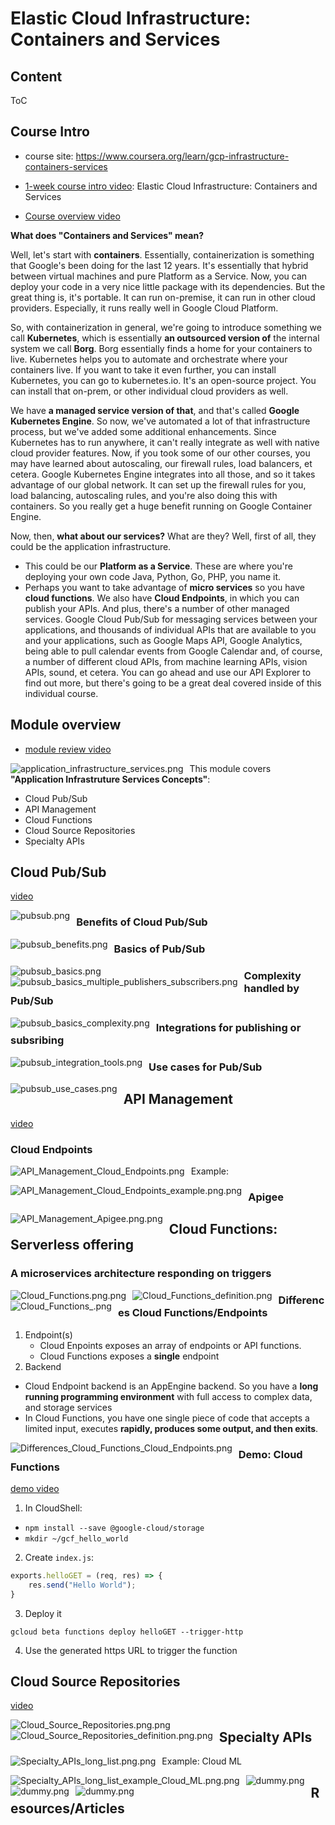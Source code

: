 # Elastic Cloud Infrastructure: Containers and Services

## Content

ToC


## Course Intro

- course site: https://www.coursera.org/learn/gcp-infrastructure-containers-services
- [1-week course intro video](https://www.coursera.org/learn/gcp-infrastructure-containers-services/lecture/sIb77/elastic-cloud-infrastructure-containers-and-services-course-intro): Elastic Cloud Infrastructure: Containers and Services


- [Course overview video](https://www.coursera.org/learn/gcp-infrastructure-containers-services/lecture/OEhAf/module-overview-intro)

**What does "Containers and Services" mean?**

Well, let's start with **containers**. Essentially, containerization is something that Google's been doing for the last 12 years. It's essentially that hybrid between virtual machines and pure Platform as a Service. Now, you can deploy your code in a very nice little package with its dependencies. But the great thing is, it's portable. It can run on-premise, it can run in other cloud providers. Especially, it runs really well in Google Cloud Platform.

So, with containerization in general, we're going to introduce something we call **Kubernetes**, which is essentially **an outsourced version of** the internal system we call **Borg**. Borg essentially finds a home for your containers to live. Kubernetes helps you to automate and orchestrate where your containers live. If you want to take it even further, you can install Kubernetes, you can go to kubernetes.io. It's an open-source project. You can install that on-prem, or other individual cloud providers as well.

We have **a managed service version of that**, and that's called **Google Kubernetes Engine**. So now, we've automated a lot of that infrastructure process, but we've added some additional enhancements. Since Kubernetes has to run anywhere, it can't really integrate as well with native cloud provider features. Now, if you took some of our other courses, you may have learned about autoscaling, our firewall rules, load balancers, et cetera. Google Kubernetes Engine integrates into all those, and so it takes advantage of our global network. It can set up the firewall rules for you, load balancing, autoscaling rules, and you're also doing this with containers. So you really get a huge benefit running on Google Container Engine.

Now, then, **what about our services?** What are they? Well, first of all, they could be the application infrastructure.

- This could be our **Platform as a Service**. These are where you're deploying your own code Java, Python, Go, PHP, you name it.
- Perhaps you want to take advantage of **micro services** so you have **cloud functions**. We also have **Cloud Endpoints**, in which you can publish your APIs. And plus, there's a number of other managed services. Google Cloud Pub/Sub for messaging services between your applications, and thousands of individual APIs that are available to you and your applications, such as Google Maps API, Google Analytics, being able to pull calendar events from Google Calendar and, of course, a number of different cloud APIs, from machine learning APIs, vision APIs, sound, et cetera. You can go ahead and use our API Explorer to find out more, but there's going to be a great deal covered inside of this individual course.


## Module overview

- [module review video](https://www.coursera.org/learn/gcp-infrastructure-containers-services/lecture/L778e/module-1-review-outro)

<img src="../images/application_infrastructure_services.png"
     alt="application_infrastructure_services.png"
     style="float: left; margin-right: 10px;" />

This module covers **"Application Infrastruture Services Concepts"**:

* Cloud Pub/Sub
* API Management
* Cloud Functions
* Cloud Source Repositories
* Specialty APIs

## Cloud Pub/Sub

[video](https://www.coursera.org/learn/gcp-infrastructure-containers-services/lecture/oiW44/cloud-pub-sub)



<img src="../images/pubsub.png"
     alt="pubsub.png"
     style="float: left; margin-right: 10px;" />

### Benefits of Cloud Pub/Sub

<img src="../images/pubsub_benefits.png"
     alt="pubsub_benefits.png"
     style="float: left; margin-right: 10px;" />

### Basics of Pub/Sub

<img src="../images/pubsub_basics.png"
     alt="pubsub_basics.png"
     style="float: left; margin-right: 10px;" />

<img src="../images/pubsub_basics_multiple_publishers_subscribers.png"
     alt="pubsub_basics_multiple_publishers_subscribers.png"
     style="float: left; margin-right: 10px;" />

### Complexity handled by Pub/Sub 

<img src="../images/pubsub_basics_complexity.png"
     alt="pubsub_basics_complexity.png"
     style="float: left; margin-right: 10px;" />

### Integrations for publishing or subsribing

<img src="../images/pubsub_integration_tools.png"
     alt="pubsub_integration_tools.png"
     style="float: left; margin-right: 10px;" />

### Use cases for Pub/Sub

<img src="../images/pubsub_use_cases.png"
     alt="pubsub_use_cases.png"
     style="float: left; margin-right: 10px;" />


## API Management
 
[video](https://www.coursera.org/learn/gcp-infrastructure-containers-services/lecture/SA2Uc/api-management)

### Cloud Endpoints

<img src="../images/API_Management_Cloud_Endpoints.png"
     alt="API_Management_Cloud_Endpoints.png"
     style="float: left; margin-right: 10px;" />

Example: 

<img src="../images/API_Management_Cloud_Endpoints_example.png.png"
     alt="API_Management_Cloud_Endpoints_example.png.png"
     style="float: left; margin-right: 10px;" />

### Apigee

<img src="../images/API_Management_Apigee.png.png"
     alt="API_Management_Apigee.png.png"
     style="float: left; margin-right: 10px;" />



## Cloud Functions: Serverless offering

### A microservices architecture responding on triggers

<img src="../images/Cloud_Functions.png.png"
     alt="Cloud_Functions.png.png"
     style="float: left; margin-right: 10px;" />

<img src="../images/Cloud_Functions_definition.png"
     alt="Cloud_Functions_definition.png"
     style="float: left; margin-right: 10px;" />

<img src="../images/Cloud_Functions_.png"
     alt="Cloud_Functions_.png"
     style="float: left; margin-right: 10px;" />


### Differences Cloud Functions/Endpoints

1. Endpoint(s)
    - Cloud Enpoints exposes an array of endpoints or API functions.
    - Cloud Functions exposes a **single** endpoint
2. Backend
- Cloud Endpoint backend is an AppEngine backend. So you have a **long running programming environment** with full access to complex data, and storage services
- In Cloud Functions, you have one single piece of code that accepts a limited input, executes **rapidly, produces some output, and then exits**.


<img src="../images/Differences_Cloud_Functions_Cloud_Endpoints.png"
     alt="Differences_Cloud_Functions_Cloud_Endpoints.png"
     style="float: left; margin-right: 10px;" />

### Demo: Cloud Functions

[demo video](https://www.coursera.org/learn/gcp-infrastructure-containers-services/lecture/IR61q/demo-cloud-functions)

1. In CloudShell:

- `npm install --save @google-cloud/storage`
- `mkdir ~/gcf_hello_world`

2. Create `index.js`:

```javascript
exports.helloGET = (req, res) => {
    res.send("Hello World");
}
```

3. Deploy it

`gcloud beta functions deploy helloGET --trigger-http`

4. Use the generated https URL to trigger the function



## Cloud Source Repositories

[video](https://www.coursera.org/learn/gcp-infrastructure-containers-services/lecture/vvqmA/cloud-source-repositories)


<img src="../images/Cloud_Source_Repositories.png.png"
     alt="Cloud_Source_Repositories.png.png"
     style="float: left; margin-right: 10px;" />

<img src="../images/Cloud_Source_Repositories_definition.png.png"
     alt="Cloud_Source_Repositories_definition.png.png"
     style="float: left; margin-right: 10px;" />
     
## Specialty APIs

<img src="../images/Specialty_APIs_long_list.png.png"
     alt="Specialty_APIs_long_list.png.png"
     style="float: left; margin-right: 10px;" />

Example: Cloud ML

<img src="../images/Specialty_APIs_long_list_example_Cloud_ML.png.png"
     alt="Specialty_APIs_long_list_example_Cloud_ML.png.png"
     style="float: left; margin-right: 10px;" />



<img src="../images/dummy.png"
     alt="dummy.png"
     style="float: left; margin-right: 10px;" />



<img src="../images/dummy.png"
     alt="dummy.png"
     style="float: left; margin-right: 10px;" />



<img src="../images/dummy.png"
     alt="dummy.png"
     style="float: left; margin-right: 10px;" />







## Resources/Articles

